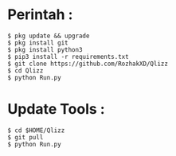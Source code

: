 # Perintah :
    $ pkg update && upgrade
    $ pkg install git
    $ pkg install python3
    $ pip3 install -r requirements.txt
    $ git clone https://github.com/RozhakXD/Qlizz
    $ cd Qlizz
    $ python Run.py
# Update Tools :
    $ cd $HOME/Qlizz
    $ git pull
    $ python Run.py
